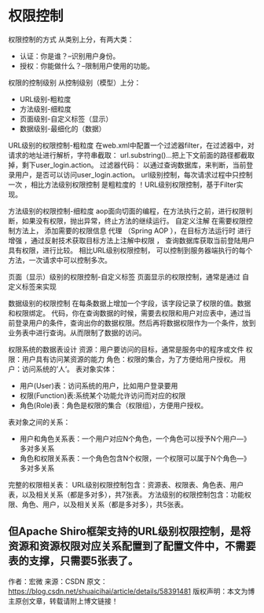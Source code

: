# 权限控制

权限控制的方式
从类别上分，有两大类：
- 认证：你是谁？–识别用户身份。
- 授权：你能做什么？–限制用户使用的功能。

权限的控制级别
从控制级别（模型）上分：
- URL级别-粗粒度
- 方法级别-细粒度
- 页面级别-自定义标签（显示）
- 数据级别-最细化的（数据）

URL级别的权限控制-粗粒度
在web.xml中配置一个过滤器filter，在过滤器中，对请求的地址进行解析，字符串截取：
url.substring()…把上下文前面的路径都截取掉，剩下user_login.action。
过滤器代码：
以通过查询数据库，来判断，当前登录用户，是否可以访问user_login.action。
url级别控制，每次请求过程中只控制一次 ，相比方法级别权限控制 是粗粒度的 ！URL级别权限控制，基于Filter实现。

方法级别的权限控制-细粒度
aop面向切面的编程，在方法执行之前，进行权限判断，如果没有权限，抛出异常，终止方法的继续运行。
自定义注解 在需要权限控制方法上， 添加需要的权限信息
代理 （Spring AOP ），在目标方法运行时 进行增强 ，通过反射技术获取目标方法上注解中权限 ， 查询数据库获取当前登陆用户具有权限，进行比较。
相比URL级别权限控制， 可以控制到服务器端执行的每个方法，一次请求中可以控制多次。

页面（显示）级别的权限控制-自定义标签
页面显示的权限控制，通常是通过 自定义标签来实现

数据级别的权限控制
在每条数据上增加一个字段，该字段记录了权限的值。数据和权限绑定。
代码，你在查询数据的时候，需要去权限和用户对应表中，通过当前登录用户的条件，查询出你的数据权限。然后再将数据权限作为一个条件，放到业务表中进行查询。从而限制了数据的访问。

权限系统的数据表设计
资源：用户要访问的目标，通常是服务中的程序或文件
权限：用户具有访问某资源的能力
角色：权限的集合，为了方便给用户授权。
用户：访问系统的’人’。
表对象实体：
- 用户(User)表：访问系统的用户，比如用户登录要用
- 权限(Function)表:系统某个功能允许访问而对应的权限
- 角色(Role)表：角色是权限的集合（权限组），方便用户授权。

表对象之间的关系：
- 用户和角色关系表：一个用户对应N个角色，一个角色可以授予N个用户—》多对多关系
- 角色和权限关系表：一个角色包含N个权限，一个权限可以属于N个角色—》多对多关系

完整的权限相关表：
URL级别权限控制包含：资源表、权限表、角色表、用户表，以及相关关系（都是多对多），共7张表。
方法级别的权限控制包含：功能权限、角色、用户，以及相关关系（都是多对多），共5张表。

但Apache Shiro框架支持的URL级别权限控制，是将资源和资源权限对应关系配置到了配置文件中，不需要表的支撑，只需要5张表了。
---------------------
作者：宏微
来源：CSDN
原文：https://blog.csdn.net/shuaicihai/article/details/58391481
版权声明：本文为博主原创文章，转载请附上博文链接！
